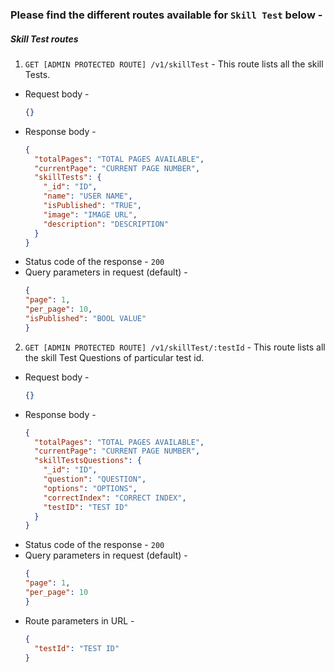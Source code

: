 ### Please find the different routes available for `Skill Test` below -

##### **Skill Test routes**

1. `GET [ADMIN PROTECTED ROUTE] /v1/skillTest` - This route lists all the skill Tests.
  - Request body -
    ```json
    {}
    ```
  - Response body -
    ```json
    {
      "totalPages": "TOTAL PAGES AVAILABLE",
      "currentPage": "CURRENT PAGE NUMBER",
      "skillTests": {
        "_id": "ID",
        "name": "USER NAME",
        "isPublished": "TRUE",
        "image": "IMAGE URL",
        "description": "DESCRIPTION"
      }
    }
    ```
  - Status code of the response - `200`
  - Query parameters in request (default) -
    ```json
    {
    "page": 1,
    "per_page": 10,
    "isPublished": "BOOL VALUE"
    }
    ```

2. `GET [ADMIN PROTECTED ROUTE] /v1/skillTest/:testId` - This route lists all the skill Test Questions of particular test id.
  - Request body -
    ```json
    {}
    ```
  - Response body -
    ```json
    {
      "totalPages": "TOTAL PAGES AVAILABLE",
      "currentPage": "CURRENT PAGE NUMBER",
      "skillTestsQuestions": {
        "_id": "ID",
        "question": "QUESTION",
        "options": "OPTIONS",
        "correctIndex": "CORRECT INDEX",
        "testID": "TEST ID"
      }
    }
    ```
  - Status code of the response - `200`
  - Query parameters in request (default) -
    ```json
    {
    "page": 1,
    "per_page": 10
    }
    ```
  - Route parameters in URL - 
    ```json
    {
      "testId": "TEST ID"
    }
    ```
  
